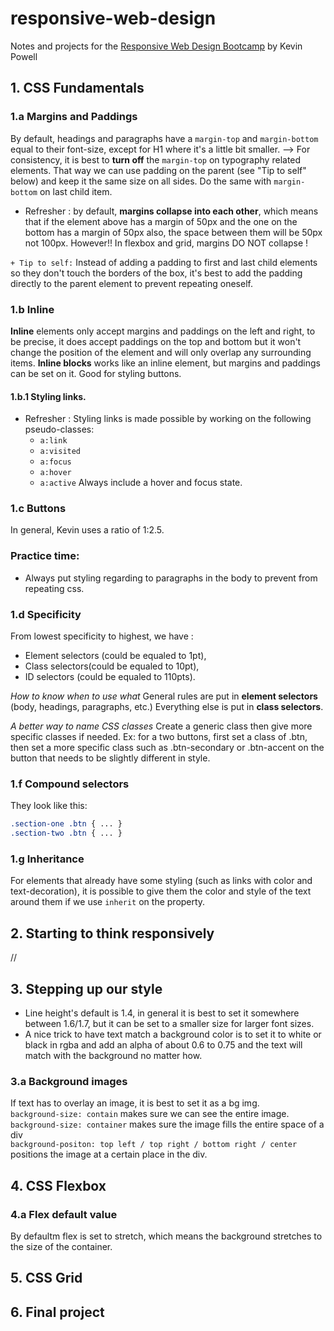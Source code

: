 # responsive-web-design
Notes and projects for the [Responsive Web Design Bootcamp](https://scrimba.com/course/gresponsive/) by Kevin Powell

## 1. CSS Fundamentals
### 1.a Margins and Paddings
By default, headings and paragraphs have a `margin-top` and `margin-bottom` equal to their font-size, except for H1 where it's a little bit smaller. 
--> For consistency, it is best to **turn off** the `margin-top` on typography related elements. That way we can use padding on the parent (see "Tip to self" below) and keep it the same size on all sides. Do the same with `margin-bottom` on last child item.
- Refresher : by default, **margins collapse into each other**, which means that if the element above has a margin of 50px and the one on the bottom has a margin of 50px also, the space between them will be 50px not 100px. However!! In flexbox and grid, margins DO NOT collapse !

`+ Tip to self:` Instead of adding a padding to first and last child elements so they don't touch the borders of the box, it's best to add the padding directly to the parent element to prevent repeating oneself.

### 1.b Inline

**Inline** elements only accept margins and paddings on the left and right, to be precise, it does accept paddings on the top and bottom but it won't change the position of the element and will only overlap any surrounding items.
**Inline blocks** works like an inline element, but margins and paddings can be set on it. Good for styling buttons.
 
#### 1.b.1 Styling links.
- Refresher : Styling links is made possible by working on the following pseudo-classes:
  - `a:link`
  - `a:visited`
  - `a:focus`
  - `a:hover`
  - `a:active`
Always include a hover and focus state.

### 1.c Buttons
In general, Kevin uses a ratio of 1:2.5.

### Practice time:
- Always put styling regarding to paragraphs in the body to prevent from repeating css.

### 1.d Specificity
From lowest specificity to highest, we have :
- Element selectors (could be equaled to 1pt),
- Class selectors(could be equaled to 10pt),
- ID selectors (could be equaled to 110pts).

*How to know when to use what*
General rules are put in **element selectors** (body, headings, paragraphs, etc.)
Everything else is put in **class selectors**.

*A better way to name CSS classes*
Create a generic class then give more specific classes if needed.
Ex: for a two buttons, first set a class of .btn, then set a more specific class such as .btn-secondary or .btn-accent on the button that needs to be slightly different in style.

### 1.f Compound selectors

They look like this:
```css
.section-one .btn { ... }
.section-two .btn { ... }
```

### 1.g Inheritance

For elements that already have some styling (such as links with color and text-decoration), it is possible to give them the color and style of the text around them if we use `inherit` on the property.


## 2. Starting to think responsively

//
## 3. Stepping up our style

- Line height's default is 1.4, in general it is best to set it somewhere between 1.6/1.7, but it can be set to a smaller size for larger font sizes.
- A nice trick to have text match a background color is to set it to white or black in rgba and add an alpha of about 0.6 to 0.75 and the text will match with the background no matter how.

### 3.a Background images
If text has to overlay an image, it is best to set it as a bg img.  
``background-size: contain`` makes sure we can see the entire image.  
``background-size: container`` makes sure the image fills the entire space of a div  
``background-positon: top left / top right / bottom right / center`` positions the image at a certain place in the div.  


## 4. CSS Flexbox
### 4.a Flex default value
By defaultm flex is set to stretch, which means the background stretches to the size of the container.
## 5. CSS Grid
## 6. Final project
